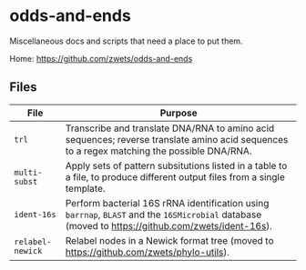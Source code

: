 # odds-and-ends

Miscellaneous docs and scripts that need a place to put them.

Home: <https://github.com/zwets/odds-and-ends>

## Files

| File            | Purpose |
| --------------- | --------------------------------------------------------------------------------------------------------------------------------------------------- |
|`trl`            | Transcribe and translate DNA/RNA to amino acid sequences; reverse translate amino acid sequences to a regex matching the possible DNA/RNA.          |
|`multi-subst`    | Apply sets of pattern subsitutions listed in a table to a file, to produce different output files from a single template.                           |
|`ident-16s`      | Perform bacterial 16S rRNA identification using `barrnap`, `BLAST` and the `16SMicrobial` database (moved to <https://github.com/zwets/ident-16s>). |
|`relabel-newick` | Relabel nodes in a Newick format tree (moved to <https://github.com/zwets/phylo-utils>).                                                            |

